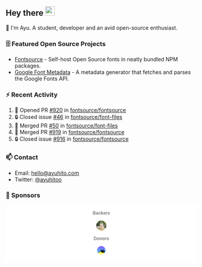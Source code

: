 ## Hey there <img src="https://media.giphy.com/media/hvRJCLFzcasrR4ia7z/giphy.gif" width="25" height="25">

📝 I'm Ayu. A student, developer and an avid open-source enthusiast.

### 🗄 Featured Open Source Projects

- [Fontsource](https://github.com/fontsource/fontsource) - Self-host Open Source fonts in neatly bundled NPM packages.
- [Google Font Metadata](https://github.com/fontsource/google-font-metadata) - A metadata generator that fetches and parses the Google Fonts API.

### ⚡ Recent Activity

<!--START_SECTION:activity-->

1. 💪 Opened PR [#920](https://github.com/fontsource/fontsource/pull/920) in [fontsource/fontsource](https://github.com/fontsource/fontsource)
2. 🔒 Closed issue [#46](https://github.com/fontsource/font-files/issues/46) in [fontsource/font-files](https://github.com/fontsource/font-files)
3. 🎉 Merged PR [#50](https://github.com/fontsource/font-files/pull/50) in [fontsource/font-files](https://github.com/fontsource/font-files)
4. 🎉 Merged PR [#919](https://github.com/fontsource/fontsource/pull/919) in [fontsource/fontsource](https://github.com/fontsource/fontsource)
5. 🔒 Closed issue [#916](https://github.com/fontsource/fontsource/issues/916) in [fontsource/fontsource](https://github.com/fontsource/fontsource)
<!--END_SECTION:activity-->

### 📫 Contact

- Email: hello@ayuhito.com
- Twitter: [@ayuhitoo](https://twitter.com/ayuhitoo)

### :sparkling_heart: Sponsors

<p align="center">
  <a href="https://cdn.jsdelivr.net/gh/ayuhito/ayuhito/sponsors.svg">
    <img src='https://raw.githubusercontent.com/ayuhito/ayuhito/master/sponsors.svg'/>
  </a>
</p>
